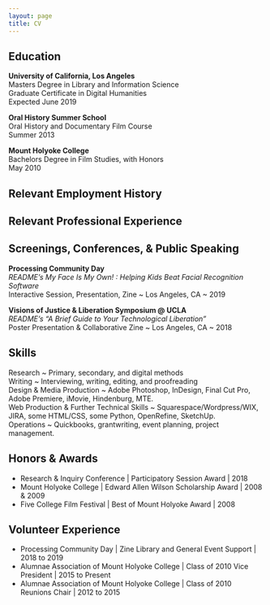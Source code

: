 ```yaml
---
layout: page
title: CV
---
```


## Education
<b>University of California, Los Angeles</b>
<br>Masters Degree in Library and Information Science
<br>Graduate Certificate in Digital Humanities
<br>Expected June 2019

<b>Oral History Summer School</b>
<br>Oral History and Documentary Film Course
<br>Summer 2013

<b>Mount Holyoke College</b>
<br>Bachelors Degree in Film Studies, with Honors
<br>May 2010

## Relevant Employment History


## Relevant Professional Experience

## Screenings, Conferences, & Public Speaking
<b>Processing Community Day</b>
<br><i>README’s My Face Is My Own! : Helping Kids Beat Facial Recognition Software</i>
<br>Interactive Session, Presentation, Zine ~ Los Angeles, CA ~ 2019

<b>Visions of Justice & Liberation Symposium @ UCLA</b>
<br><i>README’s “A Brief Guide to Your Technological Liberation”</i>
<br>Poster Presentation & Collaborative Zine ~ Los Angeles, CA ~ 2018  

## Skills 
Research ~ Primary, secondary, and digital methods 
<br>Writing ~ Interviewing, writing, editing, and proofreading
<br>Design & Media Production ~ Adobe Photoshop, InDesign, Final Cut Pro, Adobe Premiere, iMovie, Hindenburg, MTE. 
<br>Web Production & Further Technical Skills ~ Squarespace/Wordpress/WIX, JIRA, some HTML/CSS, some Python, OpenRefine, SketchUp.
<br>Operations ~ Quickbooks, grantwriting, event planning, project management.

## Honors & Awards
- Research & Inquiry Conference | Participatory Session Award | 2018
- Mount Holyoke College | Edward Allen Wilson Scholarship Award | 2008 & 2009
- Five College Film Festival | Best of Mount Holyoke Award | 2008 

## Volunteer Experience
- Processing Community Day | Zine Library and General Event Support | 2018 to 2019
- Alumnae Association of Mount Holyoke College | Class of 2010 Vice President | 2015 to Present
- Alumnae Association of Mount Holyoke College | Class of 2010 Reunions Chair | 2012 to 2015
